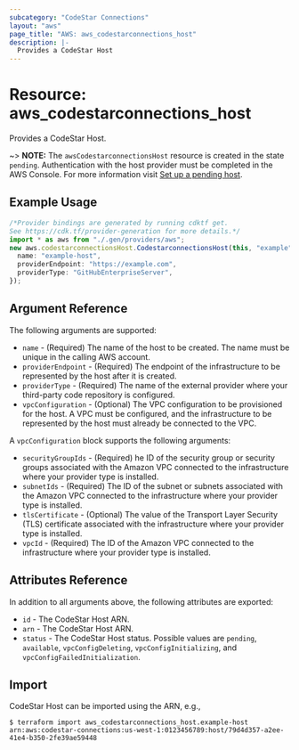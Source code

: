 ```yaml
---
subcategory: "CodeStar Connections"
layout: "aws"
page_title: "AWS: aws_codestarconnections_host"
description: |-
  Provides a CodeStar Host
---
```


# Resource: aws\_codestarconnections\_host

Provides a CodeStar Host.

\~> **NOTE:** The `awsCodestarconnectionsHost` resource is created in the state `pending`. Authentication with the host provider must be completed in the AWS Console. For more information visit [Set up a pending host](https://docs.aws.amazon.com/dtconsole/latest/userguide/connections-host-setup.html).

## Example Usage

```typescript
/*Provider bindings are generated by running cdktf get.
See https://cdk.tf/provider-generation for more details.*/
import * as aws from "./.gen/providers/aws";
new aws.codestarconnectionsHost.CodestarconnectionsHost(this, "example", {
  name: "example-host",
  providerEndpoint: "https://example.com",
  providerType: "GitHubEnterpriseServer",
});

```

## Argument Reference

The following arguments are supported:

* `name` - (Required) The name of the host to be created. The name must be unique in the calling AWS account.
* `providerEndpoint` - (Required) The endpoint of the infrastructure to be represented by the host after it is created.
* `providerType` - (Required) The name of the external provider where your third-party code repository is configured.
* `vpcConfiguration` - (Optional) The VPC configuration to be provisioned for the host. A VPC must be configured, and the infrastructure to be represented by the host must already be connected to the VPC.

A `vpcConfiguration` block supports the following arguments:

* `securityGroupIds` - (Required) he ID of the security group or security groups associated with the Amazon VPC connected to the infrastructure where your provider type is installed.
* `subnetIds` - (Required) The ID of the subnet or subnets associated with the Amazon VPC connected to the infrastructure where your provider type is installed.
* `tlsCertificate` - (Optional) The value of the Transport Layer Security (TLS) certificate associated with the infrastructure where your provider type is installed.
* `vpcId` - (Required) The ID of the Amazon VPC connected to the infrastructure where your provider type is installed.

## Attributes Reference

In addition to all arguments above, the following attributes are exported:

* `id` - The CodeStar Host ARN.
* `arn` - The CodeStar Host ARN.
* `status` - The CodeStar Host status. Possible values are `pending`, `available`, `vpcConfigDeleting`, `vpcConfigInitializing`, and `vpcConfigFailedInitialization`.

## Import

CodeStar Host can be imported using the ARN, e.g.,

```console
$ terraform import aws_codestarconnections_host.example-host arn:aws:codestar-connections:us-west-1:0123456789:host/79d4d357-a2ee-41e4-b350-2fe39ae59448
```
